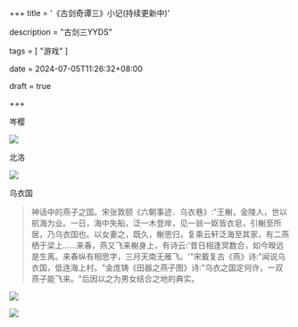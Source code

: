 +++
title = '《古剑奇谭三》小记(持续更新中)'

description = "古剑三YYDS"

tags = [ "游戏" ]

date = 2024-07-05T11:26:32+08:00

draft = true

+++

岑樱

![](https://pub-f40a9f95639d4cee81dcb09d9b4adf70.r2.dev/微信图片_20240705124058.png)

北洛

![](https://pub-f40a9f95639d4cee81dcb09d9b4adf70.r2.dev/微信图片_20240705124116.png)

乌衣国

> 神话中的燕子之国。宋张敦颐《六朝事迹．乌衣巷》:"王榭，金陵人，世以航海为业。一日，海中失船，泛一木登岸，见一翁一妪皆衣皂，引榭至所居，乃乌衣国也。以女妻之，既久，榭思归，复乘云轩泛海至其家，有二燕栖于梁上……来春，燕又飞来榭身上，有诗云:'昔日相逢冥数合，如今暌远是生离。来春纵有相思字，三月天南无雁飞。'"宋戴复古《燕》诗:"闻说乌衣国，低连海上村。"金庞铸《田器之燕子图》诗:"乌衣之国定何许，一双燕子能飞来。"后因以之为男女结合之地的典实。

![](https://pub-f40a9f95639d4cee81dcb09d9b4adf70.r2.dev/微信图片_20240705124105.png)

![](https://pub-f40a9f95639d4cee81dcb09d9b4adf70.r2.dev/微信图片_20240705124111.png)
